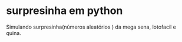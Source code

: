 # surpresinha em python
 Simulando surpresinha(números aleatórios ) da mega sena, lotofacil e quina.
